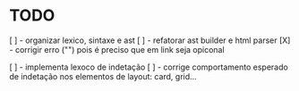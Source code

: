# TODO

[ ] - organizar lexico, sintaxe e ast
[ ] - refatorar ast builder e html parser
[X] - corrigir erro ("") pois é preciso que em link seja opiconal

[ ] - implementa lexoco de indetação
[ ] - corrige comportamento esperado de indetação nos elementos de layout: card, grid...
